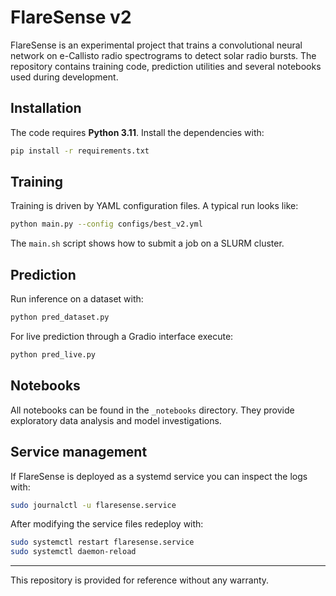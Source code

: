 # FlareSense v2

FlareSense is an experimental project that trains a convolutional neural network
on e-Callisto radio spectrograms to detect solar radio bursts. The repository
contains training code, prediction utilities and several notebooks used during
development.

## Installation

The code requires **Python 3.11**. Install the dependencies with:

```bash
pip install -r requirements.txt
```

## Training

Training is driven by YAML configuration files. A typical run looks like:

```bash
python main.py --config configs/best_v2.yml
```

The `main.sh` script shows how to submit a job on a SLURM cluster.

## Prediction

Run inference on a dataset with:

```bash
python pred_dataset.py
```

For live prediction through a Gradio interface execute:

```bash
python pred_live.py
```

## Notebooks

All notebooks can be found in the `_notebooks` directory. They provide
exploratory data analysis and model investigations.

## Service management

If FlareSense is deployed as a systemd service you can inspect the logs with:

```bash
sudo journalctl -u flaresense.service
```

After modifying the service files redeploy with:

```bash
sudo systemctl restart flaresense.service
sudo systemctl daemon-reload
```

---

This repository is provided for reference without any warranty.


